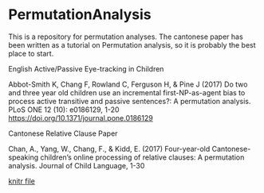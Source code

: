 # PermutationAnalysis
This is a repository for permutation analyses.  The cantonese paper has been written as a tutorial on Permutation analysis, so it is probably the best place to start.

English Active/Passive Eye-tracking in Children

Abbot-Smith K, Chang F, Rowland C, Ferguson H, & Pine J (2017) Do two and three year old children use an incremental first-NP-as-agent bias to process active transitive and passive sentences?: A permutation analysis. PLoS ONE 12 (10): e0186129, 1-20  https://doi.org/10.1371/journal.pone.0186129    

Cantonese Relative Clause Paper

Chan, A., Yang, W., Chang, F., & Kidd, E. (2017) Four-year-old Cantonese-speaking children’s online processing of relative clauses: A permutation analysis.  Journal of Child Language, 1-30 

[knitr file](http://htmlpreview.github.io/?https://github.com/franklinr/PermutationAnalysis/blob/master/ChanEtAl2017Cantonese/permCantonese16web.html )
